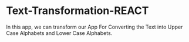 # Text-Transformation-REACT
In this app, we can transform our App For Converting the Text into Upper Case Alphabets and Lower Case Alphabets.
